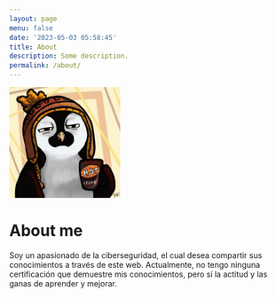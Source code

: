 ```yaml
---
layout: page
menu: false
date: '2023-05-03 05:58:45'
title: About
description: Some description.
permalink: /about/
---
```


<img class="img-rounded" src="/assets/img/uploads/profile.png" alt="Thiago Rossener" width="200">

# About me

Soy un apasionado de la ciberseguridad, el cual desea compartir sus conocimientos a través de este web. Actualmente, no tengo ninguna certificación que demuestre mis conocimientos, pero sí la actitud y las ganas de aprender y mejorar.
